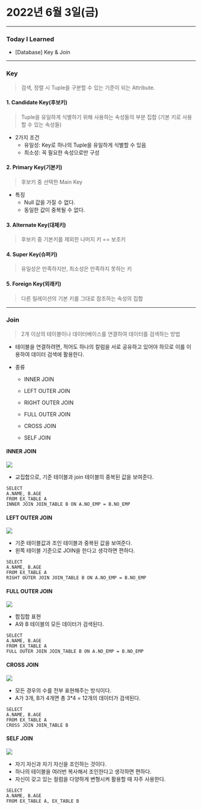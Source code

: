 # 2022년 6월 3일(금)

---

### Today I Learned

- [Database] Key & Join

---

### Key

> 검색, 정렬 시 Tuple을 구분할 수 있는 기준이 되는 Attribute.

#### 1. Candidate Key(후보키)

> Tuple을 유일하게 식별하기 위해 사용하는 속성들의 부분 집합 (기본 키로 사용할 수 있는 속성들)

- 2가지 조건 
  - 유일성: Key로 하나의 Tuple을 유일하게 식별할 수 있음
  - 최소성: 꼭 필요한 속성으로만 구성 

#### 2. Primary Key(기본키)

> 후보키 중 선택한 Main Key 

- 특징
  - Null 값을 가질 수 없다.
  - 동일한 값이 중복될 수 없다.

#### 3. Alternate Key(대체키)

> 후보키 중 기본키를 제외한 나머지 키 == 보조키 

#### 4. Super Key(슈퍼키)

> 유일성은 만족하지만, 최소성은 만족하지 못하는 키 

#### 5. Foreign Key(외래키)

> 다른 릴레이션의 기본 키를 그대로 참조하는 속성의 집합 

----

### Join

> 2개 이상의 테이블이나 데이터베이스를 연결하여 데이터를 검색하는 방법 

- 테이블을 연결하려면, 적어도 하나의 칼럼을 서로 공유하고 있어야 하므로 이를 이용하여 데이터 검색에 활용한다.

- 종류 

  - INNER JOIN 

  - LEFT OUTER JOIN

  - RIGHT OUTER JOIN

  - FULL OUTER JOIN

  - CROSS JOIN

  - SELF JOIN

#### INNER JOIN 

![](https://img1.daumcdn.net/thumb/R1280x0/?scode=mtistory2&fname=http%3A%2F%2Fcfile9.uf.tistory.com%2Fimage%2F99799F3E5A8148D7036659)

- 교집합으로, 기준 테이블과 join 테이블의 중복된 값을 보여준다.

```
SELECT
A.NAME, B.AGE
FROM EX_TABLE A
INNER JOIN JOIN_TABLE B ON A.NO_EMP = B.NO_EMP
```

#### LEFT OUTER JOIN 

![](https://img1.daumcdn.net/thumb/R1280x0/?scode=mtistory2&fname=http%3A%2F%2Fcfile6.uf.tistory.com%2Fimage%2F997E7F415A81490507F027)

- 기준 테이블값과 조인 테이블과 중복된 값을 보여준다. 
- 왼쪽 테이블 기준으로 JOIN을 한다고 생각하면 편하다.

```
SELECT
A.NAME, B.AGE
FROM EX_TABLE A
RIGHT OUTER JOIN JOIN_TABLE B ON A.NO_EMP = B.NO_EMP
```

#### FULL OUTER JOIN 

![](https://img1.daumcdn.net/thumb/R1280x0/?scode=mtistory2&fname=http%3A%2F%2Fcfile24.uf.tistory.com%2Fimage%2F99195F345A8149391BE0C3)

- 합집합 표현
- A와 B 테이블의 모든 데이터가 검색된다.

```
SELECT
A.NAME, B.AGE
FROM EX_TABLE A
FULL OUTER JOIN JOIN_TABLE B ON A.NO_EMP = B.NO_EMP
```

#### CROSS JOIN 

![](https://img1.daumcdn.net/thumb/R1280x0/?scode=mtistory2&fname=http%3A%2F%2Fcfile10.uf.tistory.com%2Fimage%2F993F4E445A8A2D281AC66B)

- 모든 경우의 수를 전부 표현해주는 방식이다.
- A가 3개, B가 4개면 총 3*4 = 12개의 데이터가 검색된다.

```
SELECT
A.NAME, B.AGE
FROM EX_TABLE A
CROSS JOIN JOIN_TABLE B
```

#### SELF JOIN 

![](https://img1.daumcdn.net/thumb/R1280x0/?scode=mtistory2&fname=http%3A%2F%2Fcfile25.uf.tistory.com%2Fimage%2F99341D335A8A363D0614E8)

- 자기 자신과 자기 자신을 조인하는 것이다.
- 하나의 테이블을 여러번 복사해서 조인한다고 생각하면 편하다.
- 자신이 갖고 있는 컬럼을 다양하게 변형시켜 활용할 때 자주 사용한다.

```
SELECT
A.NAME, B.AGE
FROM EX_TABLE A, EX_TABLE B
```

